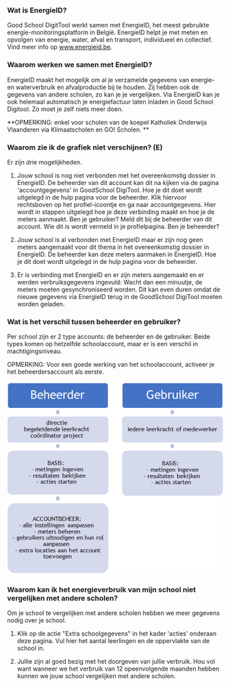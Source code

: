 ### Wat is EnergieID? 

Good School DigitTool werkt samen met EnergieID, het meest gebruikte energie-monitoringsplatform in België. EnergieID helpt je met meten en opvolgen van energie, water, afval en transport, individueel én collectief. Vind meer info op www.energieid.be. 

### Waarom werken we samen met EnergieID?

EnergieID maakt het mogelijk om al je verzamelde gegevens van energie- en waterverbruik en afvalproductie bij te houden. Zij hebben ook de gegevens van andere scholen, zo kan je je vergelijken. Via EnergieID kan je ook helemaal automatisch je energiefactuur laten inladen in Good School Digitool. Zo moet je zelf niets meer doen.

**OPMERKING: enkel voor scholen van de koepel Katholiek Onderwijs Vlaanderen via Klimaatscholen en GO! Scholen. **

### Waarom zie ik de grafiek niet verschijnen? (E)

Er zijn drie mogelijkheden.

1) Jouw school is nog niet verbonden met het overeenkomstig dossier in EnergieID. De beheerder van dit account kan dit na kijken via de pagina 'accountgegevens' in GoodSchool DigiTool. Hoe je dit doet wordt uitgelegd in de hulp pagina voor de beheerder. Klik hiervoor rechtsboven op het profiel-icoontje   en ga naar accountgegevens. Hier wordt in stappen uitgelegd hoe je deze verbinding maakt en hoe je de meters aanmaakt.  Ben je gebruiker? Meld dit bij de beheerder van dit account. Wie dit is wordt vermeld in je profielpagina. Ben je beheerder? 

2) Jouw school is al verbonden met EnergieID maar er zijn nog geen meters aangemaakt voor dit thema in het overeenkomstig dossier in EnergieID. De beheerder kan deze meters aanmaken in EnergieID. Hoe je dit doet wordt uitgelegd in de hulp pagina voor de beheerder.

3) Er is verbinding met EnergieID en er zijn meters aangemaakt en er werden verbruiksgegevens ingevuld: Wacht dan een minuutje, de meters moeten gesynchroniseerd worden. Dit kan even duren omdat de nieuwe gegevens via EnergieID terug in de GoodSchool DigiTool moeten worden geladen.

### Wat is het verschil tussen beheerder en gebruiker?   

Per school zijn er 2 type accounts: de beheerder en de gebruiker. Beide types komen op hetzelfde schoolaccount, maar er is een verschil in machtigingsniveau. 

OPMERKING: Voor een goede werking van het schoolaccount, activeer je het beheerdersaccount als eerste.  

![](https://github.com/GoodPlanetBelgium/text_GSDT/raw/main/images/gebruiker%20beheerder.png)

### Waarom kan ik het energieverbruik van mijn school niet vergelijken met andere scholen?

Om je school te vergelijken met andere scholen hebben we meer gegevens nodig over je school.

1.	Klik op de actie "Extra schoolgegevens" in het kader 'acties' onderaan deze pagina. Vul hier het aantal leerlingen en de oppervlakte van de school in.

2.	Jullie zijn al goed bezig met het doorgeven van jullie verbruik. Hou vol want wanneer we het verbruik van 12 opeenvolgende maanden hebben kunnen we jouw school vergelijken met andere scholen.
